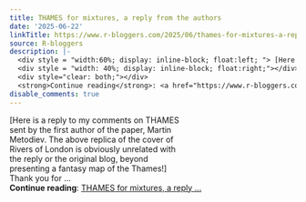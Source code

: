 ```yaml
---
title: THAMES for mixtures, a reply from the authors
date: '2025-06-22'
linkTitle: https://www.r-bloggers.com/2025/06/thames-for-mixtures-a-reply-from-the-authors/
source: R-bloggers
description: |-
  <div style = "width:60%; display: inline-block; float:left; "> [Here is a reply to my comments on THAMES sent by the first author of the paper, Martin Metodiev. The above replica of the cover of Rivers of London is obviously unrelated with the reply or the original blog, beyond presenting a fantasy map of the Thames!] Thank you for ...</div>
  <div style = "width: 40%; display: inline-block; float:right;"></div>
  <div style="clear: both;"></div>
  <strong>Continue reading</strong>: <a href="https://www.r-bloggers.com/2025/06/thames-for-mixtures-a-reply-from-the-authors/">THAMES for mixtures, a reply  ...
disable_comments: true
---
```

<div style = "width:60%; display: inline-block; float:left; "> [Here is a reply to my comments on THAMES sent by the first author of the paper, Martin Metodiev. The above replica of the cover of Rivers of London is obviously unrelated with the reply or the original blog, beyond presenting a fantasy map of the Thames!] Thank you for ...</div>
<div style = "width: 40%; display: inline-block; float:right;"></div>
<div style="clear: both;"></div>
<strong>Continue reading</strong>: <a href="https://www.r-bloggers.com/2025/06/thames-for-mixtures-a-reply-from-the-authors/">THAMES for mixtures, a reply  ...